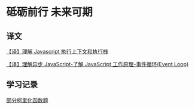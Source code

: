 # 砥砺前行 未来可期
## 译文
[【译】理解 Javascript 执行上下文和执行栈](https://github.com/H246802/blogs/issues/1)

[【译】理解异步 JavaScript-了解 JavaScript 工作原理-事件循环(Event Loop)](https://github.com/H246802/blogs/issues/4)

## 学习记录

[部分柯里化函数题](https://github.com/H246802/blogs/issues/2)
